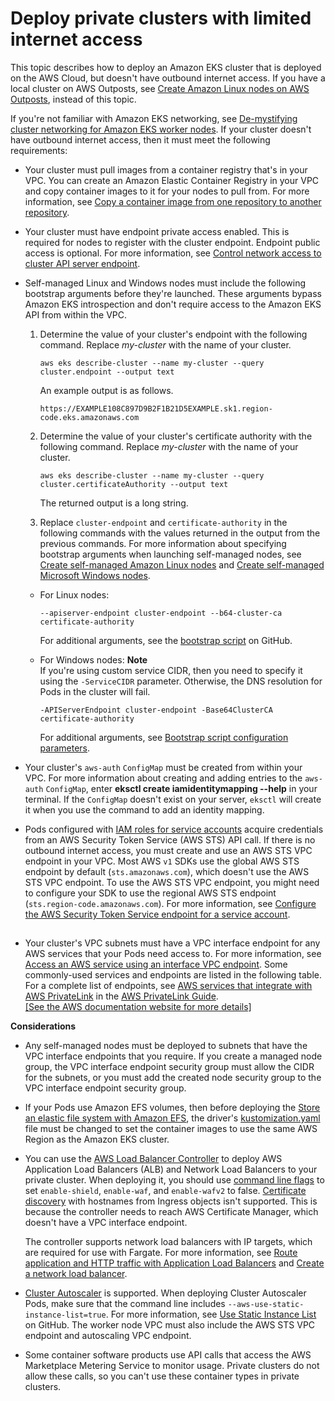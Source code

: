 # Deploy private clusters with limited internet access<a name="private-clusters"></a>

This topic describes how to deploy an Amazon EKS cluster that is deployed on the AWS Cloud, but doesn't have outbound internet access\. If you have a local cluster on AWS Outposts, see [Create Amazon Linux nodes on AWS Outposts](eks-outposts-self-managed-nodes.md), instead of this topic\.

If you're not familiar with Amazon EKS networking, see [De\-mystifying cluster networking for Amazon EKS worker nodes](https://aws.amazon.com/blogs/containers/de-mystifying-cluster-networking-for-amazon-eks-worker-nodes/)\. If your cluster doesn't have outbound internet access, then it must meet the following requirements:
+ Your cluster must pull images from a container registry that's in your VPC\. You can create an Amazon Elastic Container Registry in your VPC and copy container images to it for your nodes to pull from\. For more information, see [Copy a container image from one repository to another repository](copy-image-to-repository.md)\.
+ Your cluster must have endpoint private access enabled\. This is required for nodes to register with the cluster endpoint\. Endpoint public access is optional\. For more information, see [Control network access to cluster API server endpoint](cluster-endpoint.md)\.
+ Self\-managed Linux and Windows nodes must include the following bootstrap arguments before they're launched\. These arguments bypass Amazon EKS introspection and don't require access to the Amazon EKS API from within the VPC\.

  1. Determine the value of your cluster's endpoint with the following command\. Replace *my\-cluster* with the name of your cluster\.

     ```
     aws eks describe-cluster --name my-cluster --query cluster.endpoint --output text
     ```

     An example output is as follows\.

     ```
     https://EXAMPLE108C897D9B2F1B21D5EXAMPLE.sk1.region-code.eks.amazonaws.com
     ```

  1. Determine the value of your cluster's certificate authority with the following command\. Replace *my\-cluster* with the name of your cluster\.

     ```
     aws eks describe-cluster --name my-cluster --query cluster.certificateAuthority --output text
     ```

     The returned output is a long string\.

  1. Replace `cluster-endpoint` and `certificate-authority` in the following commands with the values returned in the output from the previous commands\. For more information about specifying bootstrap arguments when launching self\-managed nodes, see [Create self\-managed Amazon Linux nodes](launch-workers.md) and [Create self\-managed Microsoft Windows nodes](launch-windows-workers.md)\.
  + For Linux nodes:

    ```
    --apiserver-endpoint cluster-endpoint --b64-cluster-ca certificate-authority
    ```

    For additional arguments, see the [bootstrap script](https://github.com/awslabs/amazon-eks-ami/blob/main/templates/al2/runtime/bootstrap.sh) on GitHub\.
  + For Windows nodes:
**Note**  
If you're using custom service CIDR, then you need to specify it using the `-ServiceCIDR` parameter\. Otherwise, the DNS resolution for Pods in the cluster will fail\.

    ```
    -APIServerEndpoint cluster-endpoint -Base64ClusterCA certificate-authority
    ```

    For additional arguments, see [Bootstrap script configuration parameters](eks-optimized-windows-ami.md#bootstrap-script-configuration-parameters)\.
+ Your cluster's `aws-auth` `ConfigMap` must be created from within your VPC\. For more information about creating and adding entries to the `aws-auth` `ConfigMap`, enter **eksctl create iamidentitymapping \-\-help** in your terminal\. If the `ConfigMap` doesn't exist on your server, `eksctl` will create it when you use the command to add an identity mapping\.
+ Pods configured with [IAM roles for service accounts](iam-roles-for-service-accounts.md) acquire credentials from an AWS Security Token Service \(AWS STS\) API call\. If there is no outbound internet access, you must create and use an AWS STS VPC endpoint in your VPC\. Most AWS `v1` SDKs use the global AWS STS endpoint by default \(`sts.amazonaws.com`\), which doesn't use the AWS STS VPC endpoint\. To use the AWS STS VPC endpoint, you might need to configure your SDK to use the regional AWS STS endpoint \(`sts.region-code.amazonaws.com`\)\. For more information, see [Configure the AWS Security Token Service endpoint for a service account](configure-sts-endpoint.md)\.

## <a name="private-cluster-considerations"></a>
+ Your cluster's VPC subnets must have a VPC interface endpoint for any AWS services that your Pods need access to\. For more information, see [Access an AWS service using an interface VPC endpoint](https://docs.aws.amazon.com/vpc/latest/privatelink/create-interface-endpoint.html)\. Some commonly\-used services and endpoints are listed in the following table\. For a complete list of endpoints, see [AWS services that integrate with AWS PrivateLink](https://docs.aws.amazon.com/vpc/latest/privatelink/aws-services-privatelink-support.html) in the [AWS PrivateLink Guide](https://docs.aws.amazon.com/vpc/latest/privatelink/)\.    
[\[See the AWS documentation website for more details\]](http://docs.aws.amazon.com/eks/latest/userguide/private-clusters.html)

**Considerations**
+ Any self\-managed nodes must be deployed to subnets that have the VPC interface endpoints that you require\. If you create a managed node group, the VPC interface endpoint security group must allow the CIDR for the subnets, or you must add the created node security group to the VPC interface endpoint security group\.
+ If your Pods use Amazon EFS volumes, then before deploying the [Store an elastic file system with Amazon EFS](efs-csi.md), the driver's [kustomization\.yaml](https://github.com/kubernetes-sigs/aws-efs-csi-driver/blob/master/deploy/kubernetes/overlays/stable/kustomization.yaml) file must be changed to set the container images to use the same AWS Region as the Amazon EKS cluster\.
+ You can use the [AWS Load Balancer Controller](aws-load-balancer-controller.md) to deploy AWS Application Load Balancers \(ALB\) and Network Load Balancers to your private cluster\. When deploying it, you should use [command line flags](https://kubernetes-sigs.github.io/aws-load-balancer-controller/v2.7/deploy/configurations/#controller-command-line-flags) to set `enable-shield`, `enable-waf`, and `enable-wafv2` to false\. [Certificate discovery](https://kubernetes-sigs.github.io/aws-load-balancer-controller/v2.7/guide/ingress/cert_discovery/#discover-via-ingress-rule-host) with hostnames from Ingress objects isn't supported\. This is because the controller needs to reach AWS Certificate Manager, which doesn't have a VPC interface endpoint\.

  The controller supports network load balancers with IP targets, which are required for use with Fargate\. For more information, see [Route application and HTTP traffic with Application Load Balancers](alb-ingress.md) and [Create a network load balancer](network-load-balancing.md#network-load-balancer)\.
+ [Cluster Autoscaler](autoscaling.md) is supported\. When deploying Cluster Autoscaler Pods, make sure that the command line includes `--aws-use-static-instance-list=true`\. For more information, see [Use Static Instance List](https://github.com/kubernetes/autoscaler/blob/master/cluster-autoscaler/cloudprovider/aws/README.md#use-static-instance-list) on GitHub\. The worker node VPC must also include the AWS STS VPC endpoint and autoscaling VPC endpoint\.
+ Some container software products use API calls that access the AWS Marketplace Metering Service to monitor usage\. Private clusters do not allow these calls, so you can't use these container types in private clusters\.
